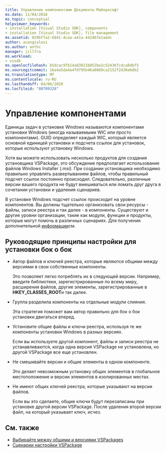```yaml
---
title: Управление компонентами Документы Майкрософт
ms.date: 11/04/2016
ms.topic: conceptual
helpviewer_keywords:
- installation [Visual Studio SDK], components
- installation [Visual Studio SDK], file management
ms.assetid: 029bffa2-6841-4caa-a41a-442467e1aedc
author: acangialosi
ms.author: anthc
manager: jillfra
ms.workload:
- vssdk
ms.openlocfilehash: b5dcac9fb14a83021b852be2c52436fcdca84bf5
ms.sourcegitcommit: 16a4a5da4a4fd795b46a0869ca2152f2d36e6db2
ms.translationtype: MT
ms.contentlocale: ru-RU
ms.lasthandoff: 04/06/2020
ms.locfileid: "80709328"
---
```

# <a name="component-management"></a>Управление компонентами
Единицы задач в установке Windows называются компонентами установки Windows (иногда называемыми WIC или просто компонентами). GUID определяет каждый WIC, который является основной единицей установки и подсчета ссылок для установок, которые используют установку Windows.

 Хотя вы можете использовать несколько продуктов для создания установщика VSPackage, это обсуждение предполагает использование файлов Windows Installer (*.msi).* При создании установщика необходимо правильно управлять развертыванием файлов, чтобы правильный подсчет ссылок постоянно происходил. Следовательно, различные версии вашего продукта не будут вмешиваться или ломать друг друга в сочетании установки и удаления сценариев.

 В установке Windows подсчет ссылок происходит на уровне компонентов. Вы должны тщательно организовать свои ресурсы - файлы, записи реестра и так далее - в компоненты. Существуют и другие уровни организации, такие как модули, функции и продукты, которые могут помочь в различных сценариях. Для получения дополнительной [информации](../../extensibility/internals/windows-installer-basics.md)см.

## <a name="guidelines-of-authoring-setup-for-side-by-side-installation"></a>Руководящие принципы настройки для установки бок о бок

- Автор файлов и ключей реестра, которые являются общими между версиями в свои собственные компоненты.

     Это позволяет легко потреблять их в следующей версии. Например, введите библиотеки, зарегистрированные по всему миру, расширения файлов, другие элементы, зарегистрированные в **HKEY_CLASSES_ROOT**и так далее.

- Группа разделила компоненты на отдельные модули слияния.

     Эта стратегия поможет вам автор правильно для бок о бок установки двигаться вперед.

- Установите общие файлы и ключи реестра, используя те же компоненты установки Windows в разных версиях.

     Если вы используете другой компонент, файлы и записи реестра не устанавливаются, когда одна версия VSPackage не установлена, но другой VSPackage все еще установлен.

- Не смешивайте версии и общие элементы в одном компоненте.

     Это делает невозможным установку общих элементов в глобальное местоположение и версии элементов в изолированных местах.

- Не имеют общих ключей реестра, которые указывают на версии файлов.

     Если вы это сделаете, общие ключи будут перезаписаны при установке другой версии VSPackage. После удаления второй версии файл, на который указывает ключ, исчез.

## <a name="see-also"></a>См. также
- [Выбирайте между общими и версиями VSPackages](../../extensibility/choosing-between-shared-and-versioned-vspackages.md)
- [Сценарии настройки VSPackage](../../extensibility/internals/vspackage-setup-scenarios.md)
